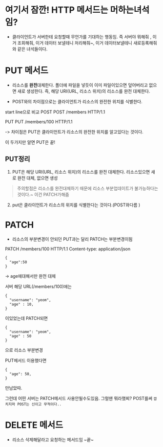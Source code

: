 # 여기서 잠깐! HTTP 메서드는 머하는녀석임?

- 클라이언트가 서버한테 요청할때 무언가를 기대하는 행동임. 즉 서버야 뭐해줘 , 이거 조회해줘, 이거 데이터 보낼테니 처리해줘~, 이거 데이터보낼테니 새로등록해줘와 같은 녀석들이다.

# PUT 메서드

- 리소스를 **완전**대체한다.
  폴더에 파일을 넣듯이 이미 파일이있으면 덮어버리고 없으면 새로 생성한다.
  즉, 해당 URI(URL, 리소스 위치)의 리소스를 완전 대체한다.

- POST와의 차이점으로는 클라이언트가 리소스의 완전한 위치를 식별한다.

start line으로 비교
POST
POST /members HTTP/1.1

PUT
PUT /members/100 HTTP/1.1

-> 차이점은 PUT은 클라이언트가 리소스의 완전한 위치를 알고있다는 것이다.

이 두가지만 알면 PUT은 끝!

## PUT정리

1. PUT은 해당 URI(URL, 리소스 위치)의 리소스를 완전 대체한다. 리소스있으면 새로 완전 대체, 없으면 생성

> 주의할점은 리소스를 완전대체하기 때문에 리소스 부분업데이트가 불가능하다는 것이다.~ 이건 PATCH가해줌

2. put은 클라이언트가 리소스의 위치를 식별한다는 것이다.(POST와다름 )

# PATCH

- 리소스의 부분변경이 안되던 PUT과는 달리 PATCH는 부분변경이됨

PATCH /members/100 HTTP/1.1
Content-type: application/json

```
{
  "age":50
}
```

-> age에대해서만 완전 대체

서버 해당 URL(/members/100)에는

```
{
  "username": "yeom",
  "age" : 10,
}
```

이있었는데 PATCH되면

```
{
  "username": "yeom",
  "age" : 50
}
```

으로 리소스 부분변경

PUT메서드 이용했다면

```
{
  "age": 50,
}
```

만남았따.

그런데 어떤 서버는 PATCH메서드 사용안될수도있음. 그럴땐 뭐라했찌? POST를써
`깝치지마 POST는 신이고 무적이다..`

# DELETE 메서드

- 리소스 삭제해달라고 요청하는 메서드임
  ~끝~
